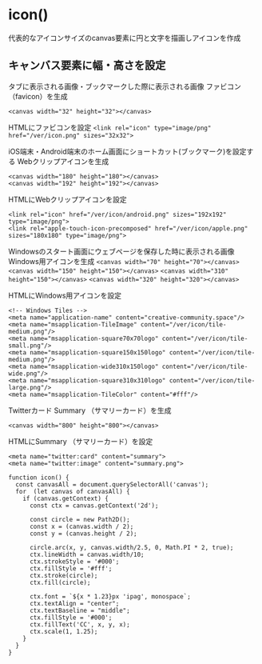 # icon()
代表的なアイコンサイズのcanvas要素に円と文字を描画しアイコンを作成


## キャンバス要素に幅・高さを設定

タブに表示される画像・ブックマークした際に表示される画像
ファビコン（favicon）を生成
```
<canvas width="32" height="32"></canvas>
```

HTMLにファビコンを設定
`<link rel="icon" type="image/png" href="/ver/icon.png" sizes="32x32">`


iOS端末・Android端末のホーム画面にショートカット(ブックマーク)を設定する
Webクリップアイコンを生成

```
<canvas width="180" height="180"></canvas>
<canvas width="192" height="192"></canvas>
```

HTMLにWebクリップアイコンを設定
```
<link rel="icon" href="/ver/icon/android.png" sizes="192x192" type="image/png">
<link rel="apple-touch-icon-precomposed" href="/ver/icon/apple.png" sizes="180x180" type="image/png">
```


Windowsのスタート画面にウェブページを保存した時に表示される画像
Windows用アイコンを生成
`<canvas width="70" height="70"></canvas>`
`<canvas width="150" height="150"></canvas>`
`<canvas width="310" height="150"></canvas>`
`<canvas width="320" height="320"></canvas>`

HTMLにWindows用アイコンを設定
```
<!-- Windows Tiles -->
<meta name="application-name" content="creative-community.space"/>
<meta name="msapplication-TileImage" content="/ver/icon/tile-medium.png"/>
<meta name="msapplication-square70x70logo" content="/ver/icon/tile-small.png"/>
<meta name="msapplication-square150x150logo" content="/ver/icon/tile-medium.png"/>
<meta name="msapplication-wide310x150logo" content="/ver/icon/tile-wide.png"/>
<meta name="msapplication-square310x310logo" content="/ver/icon/tile-large.png"/>
<meta name="msapplication-TileColor" content="#fff"/>
```



Twitterカード
Summary （サマリーカード）を生成

```
<canvas width="800" height="800"></canvas>
```

HTMLにSummary （サマリーカード）を設定
```
<meta name="twitter:card" content="summary">
<meta name="twitter:image" content="summary.png">
```



```
function icon() {
  const canvasAll = document.querySelectorAll('canvas');
  for  (let canvas of canvasAll) {
    if (canvas.getContext) {
      const ctx = canvas.getContext('2d');

      const circle = new Path2D();
      const x = (canvas.width / 2);
      const y = (canvas.height / 2);

      circle.arc(x, y, canvas.width/2.5, 0, Math.PI * 2, true);
      ctx.lineWidth = canvas.width/10;
      ctx.strokeStyle = '#000';
      ctx.fillStyle = '#fff';
      ctx.stroke(circle);
      ctx.fill(circle);

      ctx.font = `${x * 1.23}px 'ipag', monospace`;
      ctx.textAlign = "center";
      ctx.textBaseline = "middle";
      ctx.fillStyle = '#000';
      ctx.fillText('CC', x, y, x);
      ctx.scale(1, 1.25);
    }
  }
}
```
